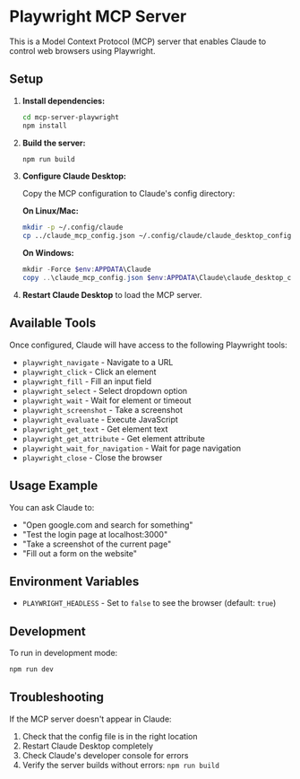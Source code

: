 # Playwright MCP Server

This is a Model Context Protocol (MCP) server that enables Claude to control web browsers using Playwright.

## Setup

1. **Install dependencies:**
   ```bash
   cd mcp-server-playwright
   npm install
   ```

2. **Build the server:**
   ```bash
   npm run build
   ```

3. **Configure Claude Desktop:**
   
   Copy the MCP configuration to Claude's config directory:
   
   **On Linux/Mac:**
   ```bash
   mkdir -p ~/.config/claude
   cp ../claude_mcp_config.json ~/.config/claude/claude_desktop_config.json
   ```
   
   **On Windows:**
   ```powershell
   mkdir -Force $env:APPDATA\Claude
   copy ..\claude_mcp_config.json $env:APPDATA\Claude\claude_desktop_config.json
   ```

4. **Restart Claude Desktop** to load the MCP server.

## Available Tools

Once configured, Claude will have access to the following Playwright tools:

- `playwright_navigate` - Navigate to a URL
- `playwright_click` - Click an element
- `playwright_fill` - Fill an input field
- `playwright_select` - Select dropdown option
- `playwright_wait` - Wait for element or timeout
- `playwright_screenshot` - Take a screenshot
- `playwright_evaluate` - Execute JavaScript
- `playwright_get_text` - Get element text
- `playwright_get_attribute` - Get element attribute
- `playwright_wait_for_navigation` - Wait for page navigation
- `playwright_close` - Close the browser

## Usage Example

You can ask Claude to:
- "Open google.com and search for something"
- "Test the login page at localhost:3000"
- "Take a screenshot of the current page"
- "Fill out a form on the website"

## Environment Variables

- `PLAYWRIGHT_HEADLESS` - Set to `false` to see the browser (default: `true`)

## Development

To run in development mode:
```bash
npm run dev
```

## Troubleshooting

If the MCP server doesn't appear in Claude:
1. Check that the config file is in the right location
2. Restart Claude Desktop completely
3. Check Claude's developer console for errors
4. Verify the server builds without errors: `npm run build`